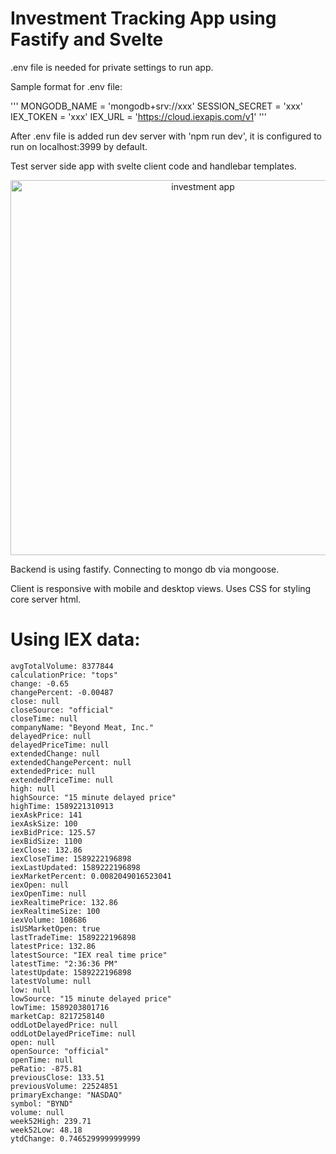# Investment Tracking App using Fastify and Svelte

.env file is needed for private settings to run app.

Sample format for .env file:

'''
MONGODB_NAME = 'mongodb+srv://xxx'
SESSION_SECRET = 'xxx'
IEX_TOKEN = 'xxx'
IEX_URL = 'https://cloud.iexapis.com/v1'
'''

After .env file is added run dev server with 'npm run dev', it is configured to run on localhost:3999 by default.

Test server side app with svelte client code and handlebar templates.

<p align='center'>
<img src='https://i.ibb.co/pLyHRB3/Inv-App-Screen-Shot.jpg' width='600' alt='investment app'>
</p>

Backend is using fastify.
Connecting to mongo db via mongoose.

Client is responsive with mobile and desktop views.
Uses CSS for styling core server html.

# Using IEX data:
```
avgTotalVolume: 8377844
calculationPrice: "tops"
change: -0.65
changePercent: -0.00487
close: null
closeSource: "official"
closeTime: null
companyName: "Beyond Meat, Inc."
delayedPrice: null
delayedPriceTime: null
extendedChange: null
extendedChangePercent: null
extendedPrice: null
extendedPriceTime: null
high: null
highSource: "15 minute delayed price"
highTime: 1589221310913
iexAskPrice: 141
iexAskSize: 100
iexBidPrice: 125.57
iexBidSize: 1100
iexClose: 132.86
iexCloseTime: 1589222196898
iexLastUpdated: 1589222196898
iexMarketPercent: 0.0082049016523041
iexOpen: null
iexOpenTime: null
iexRealtimePrice: 132.86
iexRealtimeSize: 100
iexVolume: 108686
isUSMarketOpen: true
lastTradeTime: 1589222196898
latestPrice: 132.86
latestSource: "IEX real time price"
latestTime: "2:36:36 PM"
latestUpdate: 1589222196898
latestVolume: null
low: null
lowSource: "15 minute delayed price"
lowTime: 1589203801716
marketCap: 8217258140
oddLotDelayedPrice: null
oddLotDelayedPriceTime: null
open: null
openSource: "official"
openTime: null
peRatio: -875.81
previousClose: 133.51
previousVolume: 22524851
primaryExchange: "NASDAQ"
symbol: "BYND"
volume: null
week52High: 239.71
week52Low: 48.18
ytdChange: 0.7465299999999999
```
